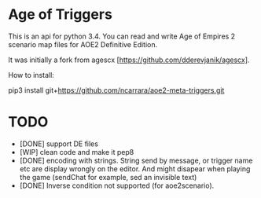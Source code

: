# Age of Triggers
This is an api for python 3.4. You can read and write Age of Empires 2 scenario map files for AOE2 Definitive Edition.

It was initially a fork from agescx [https://github.com/dderevjanik/agescx].

How to install:

pip3 install git+https://github.com/ncarrara/aoe2-meta-triggers.git


# TODO
- [DONE] support DE files
- [WIP] clean code and make it pep8
- [DONE] encoding with strings. String send by message, or trigger name etc are display wrongly on the editor. And might disapear when playing the game (sendChat for example, sed an invisible text)
- [DONE] Inverse condition not supported (for aoe2scenario).
